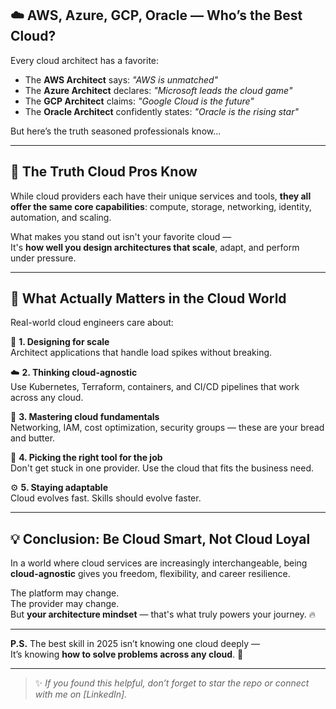 ## ☁️ AWS, Azure, GCP, Oracle — Who’s the Best Cloud?

Every cloud architect has a favorite:

- The **AWS Architect** says: *"AWS is unmatched"*
- The **Azure Architect** declares: *"Microsoft leads the cloud game"*
- The **GCP Architect** claims: *"Google Cloud is the future"*
- The **Oracle Architect** confidently states: *"Oracle is the rising star"*

But here’s the truth seasoned professionals know...

---

## 🧠 The Truth Cloud Pros Know

While cloud providers each have their unique services and tools, **they all offer the same core capabilities**: compute, storage, networking, identity, automation, and scaling.

What makes you stand out isn't your favorite cloud —  
It's **how well you design architectures that scale**, adapt, and perform under pressure.

---

## 🔧 What Actually Matters in the Cloud World

Real-world cloud engineers care about:

🔢 **1. Designing for scale**  
   Architect applications that handle load spikes without breaking.

☁️ **2. Thinking cloud-agnostic**  
   Use Kubernetes, Terraform, containers, and CI/CD pipelines that work across any cloud.

🧠 **3. Mastering cloud fundamentals**  
   Networking, IAM, cost optimization, security groups — these are your bread and butter.

🚀 **4. Picking the right tool for the job**  
   Don't get stuck in one provider. Use the cloud that fits the business need.

⚙️ **5. Staying adaptable**  
   Cloud evolves fast. Skills should evolve faster.

---

## 💡 Conclusion: Be Cloud Smart, Not Cloud Loyal

In a world where cloud services are increasingly interchangeable, being **cloud-agnostic** gives you freedom, flexibility, and career resilience.

The platform may change.  
The provider may change.  
But **your architecture mindset** — that's what truly powers your journey. 🔥

---

**P.S.** The best skill in 2025 isn’t knowing one cloud deeply —  
It’s knowing **how to solve problems across any cloud**. 🧭

---

> ✨ *If you found this helpful, don’t forget to star the repo or connect with me on [LinkedIn].* 

